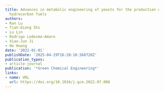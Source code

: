```yaml
---
title: Advances in metabolic engineering of yeasts for the production of fatty acid-derived
  hydrocarbon fuels
authors:
- Ran Lu
- Tian‐Qiong Shi
- Lu Lin
- Rodrigo Ledesma‐Amaro
- Xiao‐Jun Ji
- He Huang
date: '2022-01-01'
publishDate: '2025-04-29T16:28:10.568720Z'
publication_types:
- article-journal
publication: '*Green Chemical Engineering*'
links:
- name: URL
  url: https://doi.org/10.1016/j.gce.2022.07.008
---
```

